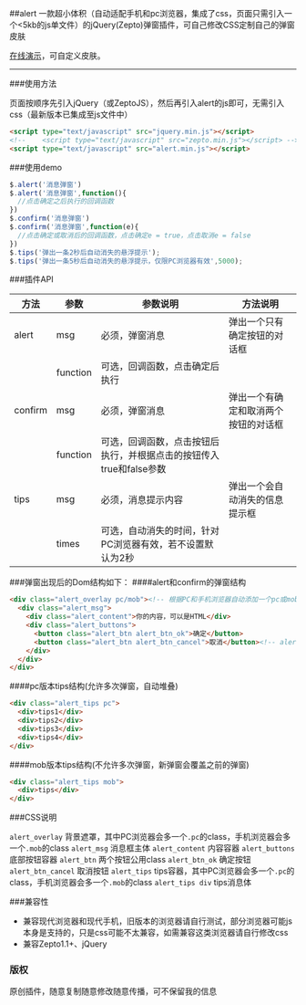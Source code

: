 ##alert
一款超小体积（自动适配手机和pc浏览器，集成了css，页面只需引入一个<5kb的js单文件）的jQuery(Zepto)弹窗插件，可自己修改CSS定制自己的弹窗皮肤

[在线演示](http://alert.code.10176523.cn)，可自定义皮肤。

---

###使用方法

页面按顺序先引入jQuery（或ZeptoJS），然后再引入alert的js即可，无需引入css（最新版本已集成至js文件中）

```html
<script type="text/javascript" src="jquery.min.js"></script>
<!-- 	<script type="text/javascript" src="zepto.min.js"></script> -->
<script type="text/javascript" src="alert.min.js"></script>
```
###使用demo

```javascript
$.alert('消息弹窗')
$.alert('消息弹窗',function(){
  //点击确定之后执行的回调函数
})
$.confirm('消息弹窗')
$.confirm('消息弹窗',function(e){
  //点击确定或取消后的回调函数，点击确定e = true，点击取消e = false
})
$.tips('弹出一条2秒后自动消失的悬浮提示');
$.tips('弹出一条5秒后自动消失的悬浮提示，仅限PC浏览器有效',5000);
```

###插件API

| 方法      | 参数       | 参数说明                                   | 方法说明               |
| ------- | -------- | -------------------------------------- | ------------------ |
| alert   | msg      | 必须，弹窗消息                                | 弹出一个只有确定按钮的对话框     |
|         | function | 可选，回调函数，点击确定后执行                        |                    |
| confirm | msg      | 必须，弹窗消息                                | 弹出一个有确定和取消两个按钮的对话框 |
|         | function | 可选，回调函数，点击按钮后执行，并根据点击的按钮传入true和false参数 |                    |
| tips    | msg      | 必须，消息提示内容                              | 弹出一个会自动消失的信息提示框    |
|         | times    | 可选，自动消失的时间，针对PC浏览器有效，若不设置默认为2秒         |                    |



###弹窗出现后的Dom结构如下：
####alert和confirm的弹窗结构
```html
<div class="alert_overlay pc/mob"><!-- 根据PC和手机浏览器自动添加一个pc或mob的class -->
  <div class="alert_msg">
    <div class="alert_content">你的内容，可以是HTML</div>
    <div class="alert_buttons">
      <button class="alert_btn alert_btn_ok">确定</button>
      <button class="alert_btn alert_btn_cancel">取消</button><!-- alert没有此button -->
    </div>
  </div>
</div>
```
####pc版本tips结构(允许多次弹窗，自动堆叠)
```html
<div class="alert_tips pc">
  <div>tips1</div>
  <div>tips2</div>
  <div>tips3</div>
  <div>tips4</div>
</div>
```
####mob版本tips结构(不允许多次弹窗，新弹窗会覆盖之前的弹窗)
```html
<div class="alert_tips mob">
  <div>tips</div>
</div>
```

###CSS说明

`alert_overlay`  背景遮罩，其中PC浏览器会多一个`.pc`的class，手机浏览器会多一个`.mob`的class
`alert_msg` 消息框主体
`alert_content` 内容容器
`alert_buttons` 底部按钮容器
`alert_btn` 两个按钮公用class
`alert_btn_ok` 确定按钮
`alert_btn_cancel` 取消按钮
`alert_tips` tips容器，其中PC浏览器会多一个`.pc`的class，手机浏览器会多一个`.mob`的class
`alert_tips div` tips消息体



###兼容性

- 兼容现代浏览器和现代手机，旧版本的浏览器请自行测试，部分浏览器可能js本身是支持的，只是css可能不太兼容，如需兼容这类浏览器请自行修改css
- 兼容Zepto1.1+、jQuery

### 版权

原创插件，随意复制随意修改随意传播，可不保留我的信息